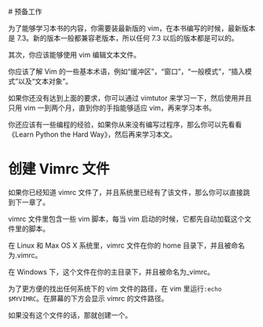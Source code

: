 # 预备工作

为了能够学习本书的内容，你需要装最新版的 vim，在本书编写的时候，最新版本是 7.3。新的版本一般都兼容老版本，所以任何 7.3 以后的版本都是可以的。

其次，你应该能够使用 vim 编辑文本文件。

你应该了解 Vim 的一些基本术语，例如“缓冲区”，“窗口”，“一般模式”，“插入模式”以及“文本对象”。

如果你还没有达到上面的要求，你可以通过 vimtutor 来学习一下，然后使用并且只用 vim 一到两个月，直到你的手指能够适应 vim，再来学习本书。

你还应该有一些编程的经验，如果你从来没有编写过程序，那么你可以先看看《Learn Python the Hard Way》，然后再来学习本文。

# 创建 Vimrc 文件
     
如果你已经知道 vimrc 文件了，并且系统里已经有了该文件，那么你可以直接跳到下一章了。

vimrc 文件里包含一些 vim 脚本，每当 vim 启动的时候，它都先自动加载这个文件里的脚本。

在 Linux 和 Max OS X 系统里，vimrc 文件在你的 home 目录下，并且被命名为.vimrc。

在 Windows 下，这个文件在你的主目录下，并且被命名为_vimrc。

为了更方便的找出任何系统下的 vim 文件的路径，在 vim 里运行`:echo $MYVIMRC`。在屏幕的下方会显示 vimrc 的文件路径。

如果没有这个文件的话，那就创建一个。
